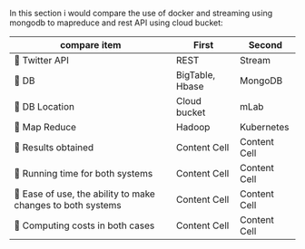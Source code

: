 In this section i would compare the use of docker and streaming using mongodb to mapreduce and rest API using cloud bucket:  

| compare item  | First | Second |
| ------------- | ------------- | ------------- |
|  Twitter API | REST  | Stream  |
|  DB | BigTable, Hbase  | MongoDB  |
|  DB Location | Cloud bucket  | mLab |
|  Map Reduce | Hadoop  | Kubernetes |
|  Results obtained | Content Cell  | Content Cell  |
|  Running time for both systems  | Content Cell  | Content Cell  |
|  Ease of use, the ability to make changes to both systems  | Content Cell  | Content Cell  |
|  Computing costs in both cases  | Content Cell  | Content Cell  |
